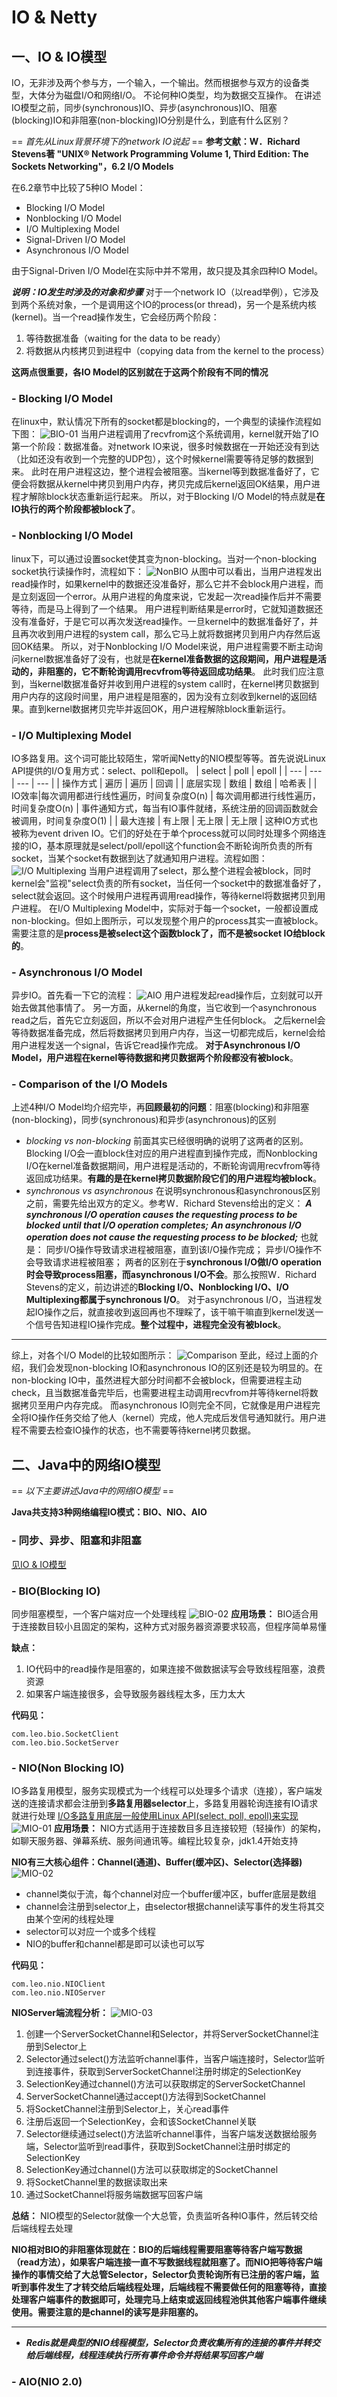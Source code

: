 # IO & Netty
## 一、IO & IO模型
IO，无非涉及两个参与方，一个输入，一个输出。然而根据参与双方的设备类型，大体分为磁盘I/O和网络I/O。
不论何种IO类型，均为数据交互操作。
在讲述IO模型之前，同步(synchronous)IO、异步(asynchronous)IO、阻塞(blocking)IO和非阻塞(non-blocking)IO分别是什么，到底有什么区别？

== *首先从Linux背景环境下的network IO说起* ==
**参考文献：W．Richard Stevens著 "UNIX® Network Programming Volume 1, Third Edition: The Sockets Networking"，6.2 I/O Models**

在6.2章节中比较了5种IO Model：
- Blocking I/O Model
- Nonblocking I/O Model
- I/O Multiplexing Model
- Signal-Driven I/O Model
- Asynchronous I/O Model

由于Signal-Driven I/O Model在实际中并不常用，故只提及其余四种IO Model。

***说明：IO发生时涉及的对象和步骤***
对于一个network IO（以read举例），它涉及到两个系统对象，一个是调用这个IO的process(or thread)，另一个是系统内核(kernel)。当一个read操作发生，它会经历两个阶段：
1. 等待数据准备（waiting for the data to be ready）
2. 将数据从内核拷贝到进程中（copying data from the kernel to the process）

**这两点很重要，各IO Model的区别就在于这两个阶段有不同的情况**

### - Blocking I/O Model
在linux中，默认情况下所有的socket都是blocking的，一个典型的读操作流程如下图：
![BIO-01](.picture/BIO-01.png)
当用户进程调用了recvfrom这个系统调用，kernel就开始了IO第一个阶段：数据准备。对network IO来说，很多时候数据在一开始还没有到达（比如还没有收到一个完整的UDP包），这个时候kernel需要等待足够的数据到来。
此时在用户进程这边，整个进程会被阻塞。当kernel等到数据准备好了，它便会将数据从kernel中拷贝到用户内存，拷贝完成后kernel返回OK结果，用户进程才解除block状态重新运行起来。
所以，对于Blocking I/O Model的特点就是**在IO执行的两个阶段都被block了**。

### - Nonblocking I/O Model
linux下，可以通过设置socket使其变为non-blocking。当对一个non-blocking socket执行读操作时，流程如下：
![NonBIO](.picture/NonBIO.png)
从图中可以看出，当用户进程发出read操作时，如果kernel中的数据还没准备好，那么它并不会block用户进程，而是立刻返回一个error。从用户进程的角度来说，它发起一次read操作后并不需要等待，而是马上得到了一个结果。
用户进程判断结果是error时，它就知道数据还没有准备好，于是它可以再次发送read操作。一旦kernel中的数据准备好了，并且再次收到用户进程的system call，那么它马上就将数据拷贝到用户内存然后返回OK结果。
所以，对于Nonblocking I/O Model来说，用户进程需要不断主动询问kernel数据准备好了没有，也就是**在kernel准备数据的这段期间，用户进程是活动的，非阻塞的，它不断轮询调用recvfrom等待返回成功结果**。
此时我们应注意到，当kernel数据准备好并收到用户进程的system call时，在kernel拷贝数据到用户内存的这段时间里，用户进程是阻塞的，因为没有立刻收到kernel的返回结果。直到kernel数据拷贝完毕并返回OK，用户进程解除block重新运行。

### - I/O Multiplexing Model
IO多路复用。这个词可能比较陌生，常听闻Netty的NIO模型等等。首先说说Linux API提供的I/O复用方式：select、poll和epoll。
| select | poll | epoll |
| --- | --- | --- | --- |
| 操作方式 | 遍历 | 遍历 | 回调 |
| 底层实现 | 数组 | 数组 | 哈希表 |
| IO效率|每次调用都进行线性遍历，时间复杂度O(n) | 每次调用都进行线性遍历，时间复杂度O(n) | 事件通知方式，每当有IO事件就绪，系统注册的回调函数就会被调用，时间复杂度O(1) |
| 最大连接 | 有上限 | 无上限 | 无上限 |
这种IO方式也被称为event driven IO。它们的好处在于单个process就可以同时处理多个网络连接的IO，基本原理就是select/poll/epoll这个function会不断轮询所负责的所有socket，当某个socket有数据到达了就通知用户进程。流程如图：
![I/O Multiplexing](.picture/MultiplexingIO.png)
当用户进程调用了select，那么整个进程会被block，同时kernel会"监视"select负责的所有socket，当任何一个socket中的数据准备好了，select就会返回。这个时候用户进程再调用read操作，等待kernel将数据拷贝到用户进程。
在I/O Multiplexing Model中，实际对于每一个socket，一般都设置成non-blocking。但如上图所示，可以发现整个用户的process其实一直被block。需要注意的是**process是被select这个函数block了，而不是被socket IO给block的**。

### - Asynchronous I/O Model
异步IO。首先看一下它的流程：
![AIO](.picture/AIO-01.png)
用户进程发起read操作后，立刻就可以开始去做其他事情了。
另一方面，从kernel的角度，当它收到一个asynchronous read之后，首先它立刻返回，所以不会对用户进程产生任何block。
之后kernel会等待数据准备完成，然后将数据拷贝到用户内存，当这一切都完成后，kernel会给用户进程发送一个signal，告诉它read操作完成。
**对于Asynchronous I/O Model，用户进程在kernel等待数据和拷贝数据两个阶段都没有被block**。

### - Comparison of the I/O Models
上述4种I/O Model均介绍完毕，再**回顾最初的问题**：阻塞(blocking)和非阻塞(non-blocking)，同步(synchronous)和异步(asynchronous)的区别
- *blocking vs non-blocking*
前面其实已经很明确的说明了这两者的区别。Blocking I/O会一直block住对应的用户进程直到操作完成，而Nonblocking I/O在kernel准备数据期间，用户进程是活动的，不断轮询调用recvfrom等待返回成功结果。**有趣的是在kernel拷贝数据阶段它们的用户进程均被block**。
- *synchronous vs asynchronous*
在说明synchronous和asynchronous区别之前，需要先给出双方的定义。参考W．Richard Stevens给出的定义：
***A synchronous I/O operation causes the requesting process to be blocked until that I/O operation completes;***
***An asynchronous I/O operation does not cause the requesting process to be blocked;***
也就是：
同步I/O操作导致请求进程被阻塞，直到该I/O操作完成；
异步I/O操作不会导致请求进程被阻塞；
两者的区别在于**synchronous I/O做I/O operation时会导致process阻塞，而asynchronous I/O不会**。那么按照W．Richard Stevens的定义，前边讲述的**Blocking I/O、Nonblocking I/O、I/O Multiplexing都属于synchronous I/O**。
对于asynchronous I/O，当进程发起IO操作之后，就直接收到返回再也不理睬了，该干嘛干嘛直到kernel发送一个信号告知进程IO操作完成。**整个过程中，进程完全没有被block**。
---
综上，对各个I/O Model的比较如图所示：
![Comparison](.picture/Comparison.png)
至此，经过上面的介绍，我们会发现non-blocking IO和asynchronous IO的区别还是较为明显的。在non-blocking IO中，虽然进程大部分时间都不会被block，但需要进程主动check，且当数据准备完毕后，也需要进程主动调用recvfrom并等待kernel将数据拷贝至用户内存完成。
而asynchronous IO则完全不同，它就像是用户进程完全将IO操作任务交给了他人（kernel）完成，他人完成后发信号通知就行。用户进程不需要去检查IO操作的状态，也不需要等待kernel拷贝数据。

## 二、Java中的网络IO模型
== *以下主要讲述Java中的网络IO模型* ==

**Java共支持3种网络编程IO模式：BIO、NIO、AIO**
### - 同步、异步、阻塞和非阻塞
[见IO & IO模型](#一、IO-&-IO模型)

### - BIO(Blocking IO)
同步阻塞模型，一个客户端对应一个处理线程
![BIO-02](.picture/BIO-02.png)
**应用场景：**
BIO适合用于连接数目较小且固定的架构，这种方式对服务器资源要求较高，但程序简单易懂

**缺点：**
1. IO代码中的read操作是阻塞的，如果连接不做数据读写会导致线程阻塞，浪费资源
2. 如果客户端连接很多，会导致服务器线程太多，压力太大

**代码见：**
```
com.leo.bio.SocketClient
com.leo.bio.SocketServer
```

### - NIO(Non Blocking IO)
IO多路复用模型，服务实现模式为一个线程可以处理多个请求（连接），客户端发送的连接请求都会注册到**多路复用器selector**上，多路复用器轮询连接有IO请求就进行处理
[I/O多路复用底层一般使用Linux API(select, poll, epoll)来实现](#--I/O-Multiplexing-Model)
![MIO-01](.picture/MIO-01.png)
**应用场景：**
NIO方式适用于连接数目多且连接较短（轻操作）的架构，如聊天服务器、弹幕系统、服务间通讯等。编程比较复杂，jdk1.4开始支持

**NIO有三大核心组件：Channel(通道)、Buffer(缓冲区)、Selector(选择器)**
![MIO-02](.picture/MIO-02.png)
- channel类似于流，每个channel对应一个buffer缓冲区，buffer底层是数组
- channel会注册到selector上，由selector根据channel读写事件的发生将其交由某个空闲的线程处理
- selector可以对应一个或多个线程
- NIO的buffer和channel都是即可以读也可以写

**代码见：**
```
com.leo.nio.NIOClient
com.leo.nio.NIOServer
```

**NIOServer端流程分析：**
![MIO-03](.picture/MIO-03.png)
1. 创建一个ServerSocketChannel和Selector，并将ServerSocketChannel注册到Selector上
2. Selector通过select()方法监听channel事件，当客户端连接时，Selector监听到连接事件，获取到ServerSocketChannel注册时绑定的SelectionKey
3. SelectionKey通过channel()方法可以获取绑定的ServerSocketChannel
4. ServerSocketChannel通过accept()方法得到SocketChannel
5. 将SocketChannel注册到Selector上，关心read事件
6. 注册后返回一个SelectionKey，会和该SocketChannel关联
7. Selector继续通过select()方法监听channel事件，当客户端发送数据给服务端，Selector监听到read事件，获取到SocketChannel注册时绑定的SelectionKey
8. SelectionKey通过channel()方法可以获取绑定的SocketChannel
9. 将SocketChannel里的数据读取出来
10. 通过SocketChannel将服务端数据写回客户端

**总结：**
NIO模型的Selector就像一个大总管，负责监听各种IO事件，然后转交给后端线程去处理

**NIO相对BIO的非阻塞体现就在：BIO的后端线程需要阻塞等待客户端写数据（read方法），如果客户端连接一直不写数据线程就阻塞了。而NIO把等待客户端操作的事情交给了大总管Selector，Selector负责轮询所有已注册的客户端，监听到事件发生了才转交给后端线程处理，后端线程不需要做任何的阻塞等待，直接处理客户端事件的数据即可，处理完马上结束或返回线程池供其他客户端事件继续使用。需要注意的是channel的读写是非阻塞的。**

---
- ***Redis就是典型的NIO线程模型，Selector负责收集所有的连接的事件并转交给后端线程，线程连续执行所有事件命令并将结果写回客户端***


### - AIO(NIO 2.0)
